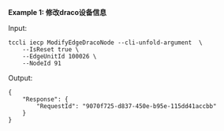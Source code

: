 **Example 1: 修改draco设备信息**



Input: 

```
tccli iecp ModifyEdgeDracoNode --cli-unfold-argument  \
    --IsReset true \
    --EdgeUnitId 100026 \
    --NodeId 91
```

Output: 
```
{
    "Response": {
        "RequestId": "9070f725-d837-450e-b95e-115dd41accbb"
    }
}
```

